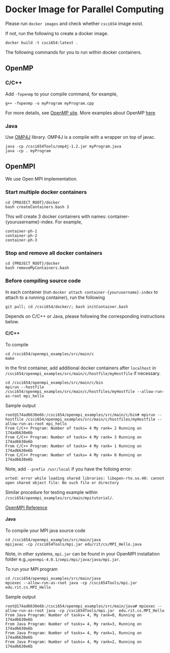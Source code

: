 # Docker Image for Parallel Computing

Please run ```docker images``` and check whether ```csci654``` image exist. 

If not, run the following to create a docker image. 
```
docker build -t csci654:latest .
```

The following commands for you to run within docker containers.

## OpenMP

### C/C++
Add ```-fopenmp``` to your compile command, for example,
```
g++ -fopenmp -o myProgram myProgram.cpp
``` 

For more details, see [OpenMP site](https://www.openmp.org/resources/openmp-compilers-tools/).
More examples about OpenMP [here](https://bisqwit.iki.fi/story/howto/openmp/)

### Java
Use [OMP4J](http://www.omp4j.org) library. OMP4J is a compile with a wrapper on top of javac. 
```
java -cp /csci654Tools/omp4j-1.2.jar myProgram.java
java -cp . myProgram
```



## OpenMPI
We use Open MPI implementation. 

### Start multiple docker containers
```
cd {PROJECT_ROOT}/docker
bash createContainers.bash 3
```
This will create 3 docker containers with names: container-{yourusername}-index. For example,
```
container-ph-1
container-ph-2
container-ph-3
```

### Stop and remove all docker containers
```
cd {PROJECT_ROOT}/docker
bash removeMyContainers.bash
```

### Before compiling source code
In each container (run ```docker attach container-{yourusername}-index``` to attach to a running container), run the following
```
git pull; cd /csci654/docker/; bash initContainer.bash
```


Depends on C/C++ or Java, please following the corresponding instructions below.

#### C/C++

To compile
```
cd /csci654/openmpi_examples/src/main/c
make
```

In the first container, add additional docker containers after ```localhost``` in ```/csci654/openmpi_examples/src/main/c/hostfile/myHostfile``` if necessary.

```
cd /csci654/openmpi_examples/src/main/c/bin
mpirun --hostfile /csci654/openmpi_examples/src/main/c/hostfiles/myHostfile --allow-run-as-root mpi_hello
```

Sample output
```
root@174ad6630e6b:/csci654/openmpi_examples/src/main/c/bin# mpirun --hostfile /csci654/openmpi_examples/src/main/c/hostfiles/myHostfile --allow-run-as-root mpi_hello
From C/C++ Program: Number of tasks= 4 My rank= 2 Running on 174ad6630e6b
From C/C++ Program: Number of tasks= 4 My rank= 3 Running on 174ad6630e6b
From C/C++ Program: Number of tasks= 4 My rank= 1 Running on 174ad6630e6b
From C/C++ Program: Number of tasks= 4 My rank= 0 Running on 174ad6630e6b
```

Note, add ```--prefix /usr/local``` if you have the folloing error:
```
orted: error while loading shared libraries: libopen-rte.so.40: cannot open shared object file: No such file or directory
```

Similar procedure for testing example within ```/csci654/openmpi_examples/src/main/mpitutorial/```.

[OpenMPI Reference](https://www.open-mpi.org/doc/current/)


#### Java
To compile your MPI java source code
```
cd /csci654/openmpi_examples/src/main/java
mpijavac -cp /csci654Tools/mpi.jar edu/rit/cs/MPI_Hello.java
```

Note, in other systems, ```mpi.jar``` can be found in your OpenMPI installation folder e.g.,```openmpi-4.0.1/ompi/mpi/java/java/mpi.jar```. 


To run your MPI program
```
cd /csci654/openmpi_examples/src/main/java
mpiexec --allow-run-as-root java -cp /csci654Tools/mpi.jar  edu.rit.cs.MPI_Hello
```

Sample output
```
root@174ad6630e6b:/csci654/openmpi_examples/src/main/java# mpiexec --allow-run-as-root java -cp /csci654Tools/mpi.jar  edu.rit.cs.MPI_Hello
From Java Program: Number of tasks= 4, My rank=0, Running on 174ad6630e6b
From Java Program: Number of tasks= 4, My rank=3, Running on 174ad6630e6b
From Java Program: Number of tasks= 4, My rank=1, Running on 174ad6630e6b
From Java Program: Number of tasks= 4, My rank=2, Running on 174ad6630e6b
```
```
